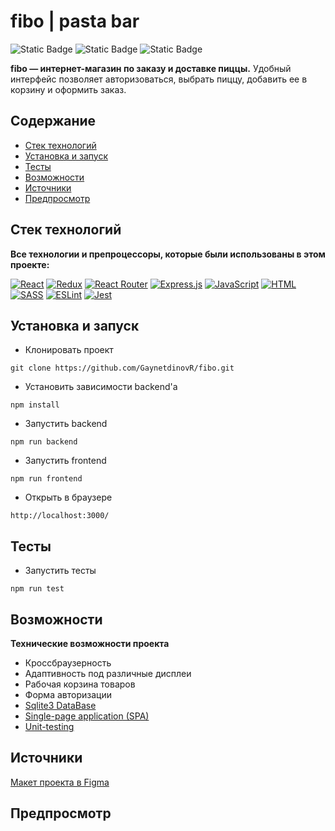 # fibo | pasta bar

![Static Badge](https://img.shields.io/badge/status-in_progress-orange)
![Static Badge](https://img.shields.io/badge/done-15%25-red)
![Static Badge](https://img.shields.io/badge/petproject-purple)

**fibo — интернет-магазин по заказу и доставке пиццы.** Удобный интерфейс позволяет авторизоваться, выбрать пиццу, добавить ее в корзину и оформить заказ.

## Содержание
- [Стек технологий](#stack)
- [Установка и запуск](#getting_started)
- [Тесты](#testing)
- [Возможности](#abilities)
- [Источники](#sources)
- [Предпросмотр](#preview)

## Стек технологий
<a id="stack"></a>

**Все технологии и препроцессоры, которые были использованы в этом проекте:**

[![React](https://img.shields.io/badge/react-%2320232a.svg?style=for-the-badge&logo=react&logoColor=%2361DAFB)](https://react.dev/)
[![Redux](https://img.shields.io/badge/redux-%23593d88.svg?style=for-the-badge&logo=redux&logoColor=white)](https://redux.js.org/)
[![React Router](https://img.shields.io/badge/React_Router-CA4245?style=for-the-badge&logo=react-router&logoColor=white)](https://reactrouter.com/)
[![Express.js](https://img.shields.io/badge/express.js-%23404d59.svg?style=for-the-badge&logo=express&logoColor=%2361DAFB)](https://expressjs.com/ru/)
[![JavaScript](https://img.shields.io/badge/javascript-%23323330.svg?style=for-the-badge&logo=javascript&logoColor=%23F7DF1E)](#fibo)
[![HTML](https://img.shields.io/badge/html-%23E34F26.svg?style=for-the-badge&logo=html5&logoColor=white)](#fibo)
[![SASS](https://img.shields.io/badge/SASS-hotpink.svg?style=for-the-badge&logo=SASS&logoColor=white)](https://sass-lang.com/)
[![ESLint](https://img.shields.io/badge/ESLint-darkgreen?style=for-the-badge&logo=eslint&logoColor=white)](https://eslint.org/)
[![Jest](https://img.shields.io/badge/-jest-%23C21325?style=for-the-badge&logo=jest&logoColor=white)](https://jestjs.io/)

## Установка и запуск
<a id="getting_started"></a>

- Клонировать проект

```
git clone https://github.com/GaynetdinovR/fibo.git
```

- Установить зависимости backend'а

```
npm install
```

- Запустить backend

```
npm run backend
```

- Запустить frontend

```
npm run frontend
```

- Открыть в браузере

```
http://localhost:3000/
```
## Тесты
<a id="testing"></a>

- Запустить тесты

```
npm run test
```

## Возможности
<a id="abilities"></a>

**Технические возможности проекта**

- Кроссбраузерность
- Адаптивность под различные дисплеи
- Рабочая корзина товаров
- Форма авторизации
- [Sqlite3 DataBase](https://ru.wikipedia.org/wiki/SQLite)
- [Single-page application (SPA)](https://en.wikipedia.org/wiki/Single-page_application)
- [Unit-testing](https://ru.wikipedia.org/wiki/%D0%9C%D0%BE%D0%B4%D1%83%D0%BB%D1%8C%D0%BD%D0%BE%D0%B5_%D1%82%D0%B5%D1%81%D1%82%D0%B8%D1%80%D0%BE%D0%B2%D0%B0%D0%BD%D0%B8%D0%B5)

## Источники
<a id="sources"></a>

[Макет проекта в Figma](https://www.figma.com/design/s6P7lJXDaMtK7P8xqnm2aC/%D0%98%D0%BD%D1%82%D0%B5%D1%80%D0%BD%D0%B5%D1%82-%D0%BC%D0%B0%D0%B3%D0%B0%D0%B7%D0%B8%D0%BD---%D0%94%D0%BE%D1%81%D1%82%D0%B0%D0%B2%D0%BA%D0%B0-%D0%BF%D0%B8%D1%86%D1%86%D1%8B?node-id=1-4553&t=CR45Xdx0ZepQ1PC6-0)

## Предпросмотр
<a id="preview"></a>

